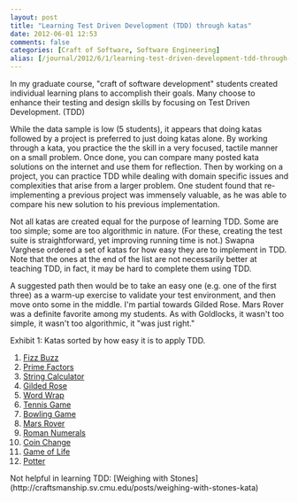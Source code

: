```yaml
---
layout: post
title: "Learning Test Driven Development (TDD) through katas"
date: 2012-06-01 12:53
comments: false
categories: [Craft of Software, Software Engineering]  
alias: [/journal/2012/6/1/learning-test-driven-development-tdd-through-katas.html]
---
```


In my graduate course, "craft of software development" students created individual learning plans to accomplish their goals. Many choose to enhance their testing and design skills by focusing on Test Driven Development. (TDD) 

While the data sample is low (5 students), it appears that doing katas followed by a project is preferred to just doing katas alone. By working through a kata, you practice the the skill in a very focused, tactile manner on a small problem. Once done, you can compare many posted kata solutions on the internet and use them for reflection. Then by working on a project, you can practice TDD while dealing with domain specific issues and complexities that arise from a larger problem. One student found that re-implementing a previous project was immensely valuable, as he was able to compare his new solution to his previous implementation. 

Not all katas are created equal for the purpose of learning TDD. Some are too simple; some are too algorithmic in nature. (For these, creating the test suite is straightforward, yet improving running time is not.) Swapna Varghese ordered a set of katas for how easy they are to implement in TDD. Note that the ones at the end of the list are not necessarily better at teaching TDD, in fact, it may be hard to complete them using TDD. 

A suggested path then would be to take an easy one (e.g. one of the first three) as a warm-up exercise to validate your test environment, and then move onto some in the middle. I'm partial towards Gilded Rose. Mars Rover was a definite favorite among my students. As with Goldlocks, it wasn't too simple, it wasn't too algorithmic, it "was just right."

Exhibit 1: Katas sorted by how easy it is to apply TDD.

1. [Fizz Buzz]("http://codingdojo.org/cgi-bin/wiki.pl?KataFizzBuzz")
2. [Prime Factors]("http://craftsmanship.sv.cmu.edu/posts/prime-factors-kata")
3. [String Calculator]("http://craftsmanship.sv.cmu.edu/posts/string-calculator")
4. [Gilded Rose]("http://craftsmanship.sv.cmu.edu/posts/gilded-rose-kata")
5. [Word Wrap]("http://codingdojo.org/cgi-bin/wiki.pl?KataWordWrap")
6. [Tennis Game]("http://craftsmanship.sv.cmu.edu/posts/tennis-game-kata")
7. [Bowling Game]("http://butunclebob.com/ArticleS.UncleBob.TheBowlingGameKata")
8. [Mars Rover]("http://craftsmanship.sv.cmu.edu/posts/mars-rover-kata")
9. [Roman Numerals]("http://codingdojo.org/cgi-bin/wiki.pl?KataRomanNumerals")
10. [Coin Change]("http://craftsmanship.sv.cmu.edu/posts/coin-change-kata")
11. [Game of Life]("http://codingdojo.org/cgi-bin/wiki.pl?KataGameOfLife")
12. [Potter]("http://craftsmanship.sv.cmu.edu/posts/potter-kata")

<p>Not helpful in learning TDD: [Weighing with Stones](http://craftsmanship.sv.cmu.edu/posts/weighing-with-stones-kata)</p>
